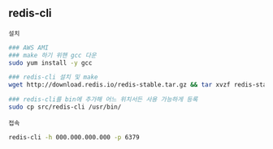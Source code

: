
## redis-cli
`설치`   
```bash
### AWS AMI
### make 하기 위핸 gcc 다운
sudo yum install -y gcc

### redis-cli 설치 및 make
wget http://download.redis.io/redis-stable.tar.gz && tar xvzf redis-stable.tar.gz && cd redis-stable && make

### redis-cli를 bin에 추가해 어느 위치서든 사용 가능하게 등록
sudo cp src/redis-cli /usr/bin/
```

`접속`   
```bash
redis-cli -h 000.000.000.000 -p 6379
```